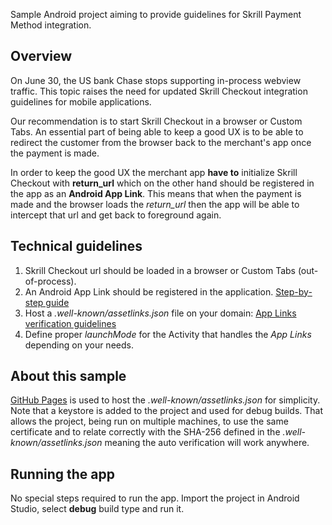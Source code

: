 Sample Android project aiming to provide guidelines for Skrill Payment Method integration.

## Overview
On June 30, the US bank Chase stops supporting in-process webview traffic. This topic raises the need for updated Skrill Checkout integration 
guidelines for mobile applications.

Our recommendation is to start Skrill Checkout in a browser or Custom Tabs. An essential part of being able to keep a good UX is to be able to 
redirect the customer from the browser back to the merchant's app once the payment is made.

In order to keep the good UX the merchant app **have to** initialize Skrill Checkout with **return_url** which on the other hand should be 
registered in the app as an **Android App Link**. This means that when the payment is made and the browser loads the *return_url* then the app will 
be able to intercept that url and get back to foreground again.

## Technical guidelines
1. Skrill Checkout url should be loaded in a browser or Custom Tabs (out-of-process).
2. An Android App Link should be registered in the application.
[Step-by-step guide](https://developer.android.com/studio/write/app-link-indexing)
3. Host a *.well-known/assetlinks.json* file on your domain:
[App Links verification guidelines](https://developer.android.com/training/app-links/verify-android-applinks)
4. Define proper *launchMode* for the  Activity that handles the *App Links* depending on your needs.

## About this sample
[GitHub Pages](https://github.com/viktormitevLJ/viktormitevLJ.github.io) is used to host the *.well-known/assetlinks.json* for simplicity. 
Note that a keystore is added to the project and used for debug builds. That allows the project, being run on multiple machines, to use the same 
certificate and to relate correctly with the SHA-256 defined in the *.well-known/assetlinks.json* meaning the auto verification will work anywhere.

## Running the app
No special steps required to run the app. Import the project in Android Studio, select **debug** build type and run it.
